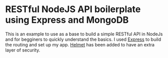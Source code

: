 # RESTful NodeJS API boilerplate using Express and MongoDB

This is an example to use as a base to build a simple RESTful API in NodeJs and for begginers to quickly understand the basics.
I used [Express](https://expressjs.com/) to build the routing and set up my app.
[Helmet](http://google.com) has been added to have an extra layer of security.
